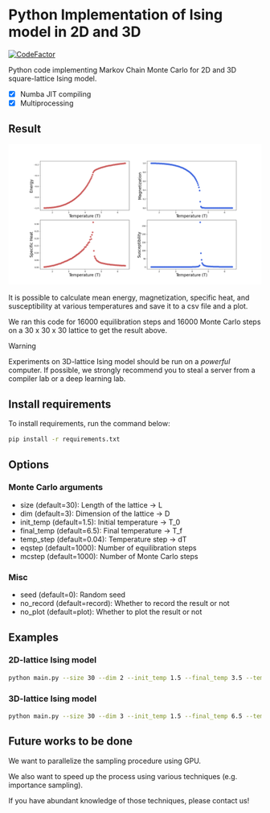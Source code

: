 # Python Implementation of Ising model in 2D and 3D

[![CodeFactor](https://www.codefactor.io/repository/github/jinwoolim8180/ising-model-3d/badge)](https://www.codefactor.io/repository/github/jinwoolim8180/ising-model-3d)

Python code implementing Markov Chain Monte Carlo for 2D and 3D square-lattice Ising model.

- [x] Numba JIT compiling
- [x] Multiprocessing

## Result

![Result of 3D lattice](./result/plot_L30_EQ16000_MC16000.png)

It is possible to calculate mean energy, magnetization, specific heat, and susceptibility at various temperatures and save it to a csv file and a plot.

We ran this code for 16000 equilibration steps and 16000 Monte Carlo steps on a 30 x 30 x 30 lattice to get the result above.

> [!WARNING]
> Experiments on 3D-lattice Ising model should be run on a *powerful* computer. If possible, we strongly recommend you to steal a server from a compiler lab or a deep learning lab.

## Install requirements

To install requirements, run the command below:

```bash
pip install -r requirements.txt
```

## Options

### Monte Carlo arguments
- size (default=30): Length of the lattice -> L
- dim (default=3): Dimension of the lattice -> D
- init_temp (default=1.5): Initial temperature -> T_0
- final_temp (default=6.5): Final temperature -> T_f
- temp_step (default=0.04): Temperature step -> dT
- eqstep (default=1000): Number of equilibration steps
- mcstep (default=1000): Number of Monte Carlo steps

### Misc
- seed (default=0): Random seed
- no_record (default=record): Whether to record the result or not
- no_plot (default=plot): Whether to plot the result or not

## Examples

### 2D-lattice Ising model

```bash
python main.py --size 30 --dim 2 --init_temp 1.5 --final_temp 3.5 --temp_step 0.02 --eqstep 1000 --mcstep 1000
```

### 3D-lattice Ising model
```bash
python main.py --size 30 --dim 3 --init_temp 1.5 --final_temp 6.5 --temp_step 0.04 --eqstep 3000 --mcstep 3000
```

## Future works to be done
We want to parallelize the sampling procedure using GPU.

We also want to speed up the process using various techniques (e.g. importance sampling). 

If you have abundant knowledge of those techniques, please contact us!